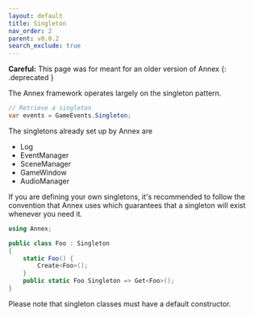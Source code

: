 ```yaml
---
layout: default
title: Singleton
nav_order: 2
parent: v0.0.2
search_exclude: true
---
```


**Careful:** This page was for meant for an older version of Annex
{: .deprecated }

The Annex framework operates largely on the singleton pattern.

```cs
// Retrieve a singleton
var events = GameEvents.Singleton;
```

The singletons already set up by Annex are
* Log
* EventManager
* SceneManager
* GameWindow
* AudioManager

If you are defining your own singletons, it's recommended to follow the convention that Annex uses which guarantees that a singleton will exist whenever you need it.

```cs
using Annex;

public class Foo : Singleton
{
    static Foo() {
        Create<Foo>();
    }
    public static Foo Singleton => Get<Foo>();
}
```

Please note that singleton classes must have a default constructor.